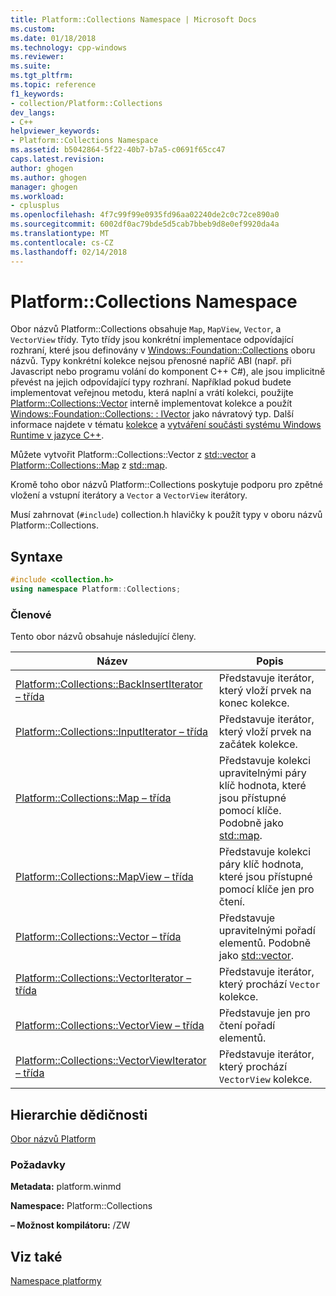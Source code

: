 ```yaml
---
title: Platform::Collections Namespace | Microsoft Docs
ms.custom: 
ms.date: 01/18/2018
ms.technology: cpp-windows
ms.reviewer: 
ms.suite: 
ms.tgt_pltfrm: 
ms.topic: reference
f1_keywords:
- collection/Platform::Collections
dev_langs:
- C++
helpviewer_keywords:
- Platform::Collections Namespace
ms.assetid: b5042864-5f22-40b7-b7a5-c0691f65cc47
caps.latest.revision: 
author: ghogen
ms.author: ghogen
manager: ghogen
ms.workload:
- cplusplus
ms.openlocfilehash: 4f7c99f99e0935fd96aa02240de2c0c72ce890a0
ms.sourcegitcommit: 6002df0ac79bde5d5cab7bbeb9d8e0ef9920da4a
ms.translationtype: MT
ms.contentlocale: cs-CZ
ms.lasthandoff: 02/14/2018
---
```

# <a name="platformcollections-namespace"></a>Platform::Collections Namespace

Obor názvů Platform::Collections obsahuje `Map`, `MapView`, `Vector`, a `VectorView` třídy. Tyto třídy jsou konkrétní implementace odpovídající rozhraní, které jsou definovány v [Windows::Foundation::Collections](http://go.microsoft.com/fwlink/p/?LinkId=262645) oboru názvů. Typy konkrétní kolekce nejsou přenosné napříč ABI (např. při Javascript nebo programu volání do komponent C++ C#), ale jsou implicitně převést na jejich odpovídající typy rozhraní. Například pokud budete implementovat veřejnou metodu, která naplní a vrátí kolekci, použijte [Platform::Collections::Vector](../cppcx/platform-collections-vector-class.md) interně implementovat kolekce a použít [Windows::Foundation::Collections: : IVector](http://go.microsoft.com/fwlink/p/?LinkId=262410) jako návratový typ. Další informace najdete v tématu [kolekce](../cppcx/collections-c-cx.md) a [vytváření součásti systému Windows Runtime v jazyce C++](/windows/uwp/winrt-components/creating-windows-runtime-components-in-cpp).

Můžete vytvořit Platform::Collections::Vector z [std::vector](../standard-library/vector-class.md) a [Platform::Collections::Map](../cppcx/platform-collections-map-class.md) z [std::map](../standard-library/map-class.md).

Kromě toho obor názvů Platform::Collections poskytuje podporu pro zpětné vložení a vstupní iterátory a `Vector` a `VectorView` iterátory.

Musí zahrnovat (`#include`) collection.h hlavičky k použít typy v oboru názvů Platform::Collections.

## <a name="syntax"></a>Syntaxe

```cpp
#include <collection.h>
using namespace Platform::Collections;
```

### <a name="members"></a>Členové

Tento obor názvů obsahuje následující členy.

|Název|Popis|
|----------|-----------------|
|[Platform::Collections::BackInsertIterator – třída](../cppcx/platform-collections-backinsertiterator-class.md)|Představuje iterátor, který vloží prvek na konec kolekce.|
|[Platform::Collections::InputIterator – třída](../cppcx/platform-collections-inputiterator-class.md)|Představuje iterátor, který vloží prvek na začátek kolekce.|
|[Platform::Collections::Map – třída](../cppcx/platform-collections-map-class.md)|Představuje kolekci upravitelnými páry klíč hodnota, které jsou přístupné pomocí klíče. Podobně jako [std::map](../standard-library/map-class.md).|
|[Platform::Collections::MapView – třída](../cppcx/platform-collections-mapview-class.md)|Představuje kolekci páry klíč hodnota, které jsou přístupné pomocí klíče jen pro čtení.|
|[Platform::Collections::Vector – třída](../cppcx/platform-collections-vector-class.md)|Představuje upravitelnými pořadí elementů. Podobně jako [std::vector](../standard-library/vector-class.md).|
|[Platform::Collections::VectorIterator – třída](../cppcx/platform-collections-vectoriterator-class.md)|Představuje iterátor, který prochází `Vector` kolekce.|
|[Platform::Collections::VectorView – třída](../cppcx/platform-collections-vectorview-class.md)|Představuje jen pro čtení pořadí elementů.|
|[Platform::Collections::VectorViewIterator – třída](../cppcx/platform-collections-vectorviewiterator-class.md)|Představuje iterátor, který prochází `VectorView` kolekce.|

## <a name="inheritance-hierarchy"></a>Hierarchie dědičnosti

[Obor názvů Platform](../cppcx/platform-namespace-c-cx.md)

### <a name="requirements"></a>Požadavky

**Metadata:** platform.winmd

**Namespace:** Platform::Collections

**– Možnost kompilátoru:** /ZW

## <a name="see-also"></a>Viz také

[Namespace platformy](../cppcx/platform-namespace-c-cx.md)  

